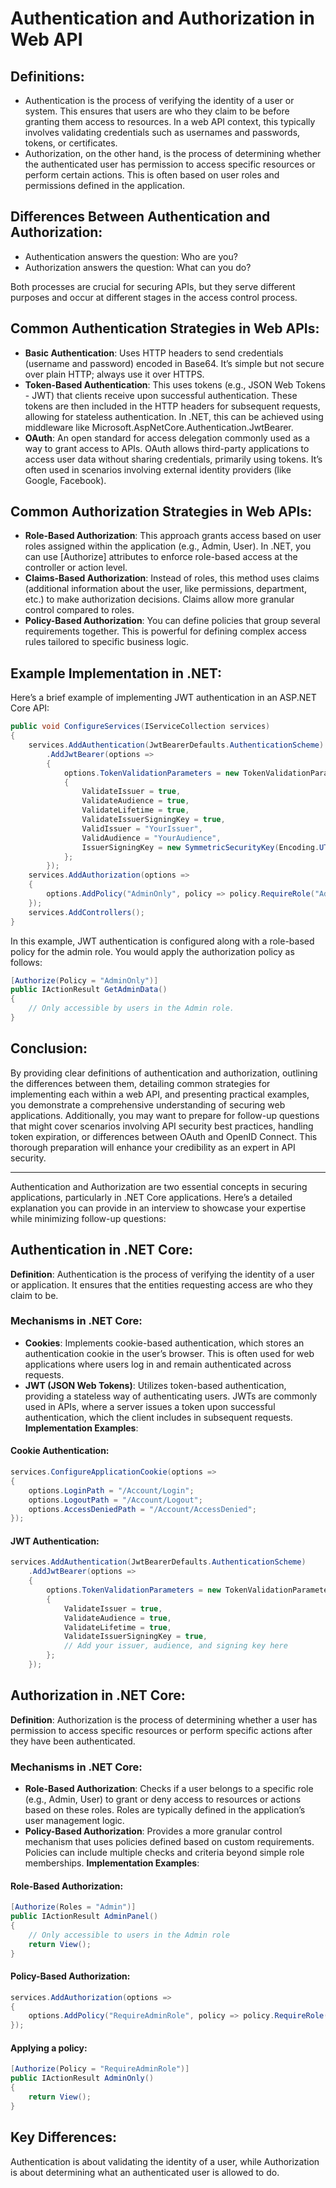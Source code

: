 # Authentication and Authorization in Web API

## Definitions:
- Authentication is the process of verifying the identity of a user or system. This ensures that users are who they claim to be before granting them access to resources. In a web API context, this typically involves validating credentials such as usernames and passwords, tokens, or certificates.
- Authorization, on the other hand, is the process of determining whether the authenticated user has permission to access specific resources or perform certain actions. This is often based on user roles and permissions defined in the application.

## Differences Between Authentication and Authorization:
- Authentication answers the question: Who are you?
- Authorization answers the question: What can you do?

Both processes are crucial for securing APIs, but they serve different purposes and occur at different stages in the access control process.

## Common Authentication Strategies in Web APIs:
- **Basic Authentication**: Uses HTTP headers to send credentials (username and password) encoded in Base64. It’s simple but not secure over plain HTTP; always use it over HTTPS.
- **Token-Based Authentication**: This uses tokens (e.g., JSON Web Tokens - JWT) that clients receive upon successful authentication. These tokens are then included in the HTTP headers for subsequent requests, allowing for stateless authentication. In .NET, this can be achieved using middleware like Microsoft.AspNetCore.Authentication.JwtBearer.
- **OAuth**: An open standard for access delegation commonly used as a way to grant access to APIs. OAuth allows third-party applications to access user data without sharing credentials, primarily using tokens. It’s often used in scenarios involving external identity providers (like Google, Facebook).

## Common Authorization Strategies in Web APIs:
- **Role-Based Authorization**: This approach grants access based on user roles assigned within the application (e.g., Admin, User). In .NET, you can use [Authorize] attributes to enforce role-based access at the controller or action level.
- **Claims-Based Authorization**: Instead of roles, this method uses claims (additional information about the user, like permissions, department, etc.) to make authorization decisions. Claims allow more granular control compared to roles.
- **Policy-Based Authorization**: You can define policies that group several requirements together. This is powerful for defining complex access rules tailored to specific business logic.

## Example Implementation in .NET:
Here’s a brief example of implementing JWT authentication in an ASP.NET Core API:

```csharp
public void ConfigureServices(IServiceCollection services)
{
    services.AddAuthentication(JwtBearerDefaults.AuthenticationScheme)
        .AddJwtBearer(options =>
        {
            options.TokenValidationParameters = new TokenValidationParameters
            {
                ValidateIssuer = true,
                ValidateAudience = true,
                ValidateLifetime = true,
                ValidateIssuerSigningKey = true,
                ValidIssuer = "YourIssuer",
                ValidAudience = "YourAudience",
                IssuerSigningKey = new SymmetricSecurityKey(Encoding.UTF8.GetBytes("YourSecretKey"))
            };
        });
    services.AddAuthorization(options =>
    {
        options.AddPolicy("AdminOnly", policy => policy.RequireRole("Admin"));
    });
    services.AddControllers();
}
```
In this example, JWT authentication is configured along with a role-based policy for the admin role. You would apply the authorization policy as follows:

```csharp
[Authorize(Policy = "AdminOnly")]
public IActionResult GetAdminData()
{
    // Only accessible by users in the Admin role.
}
```

## Conclusion: 
By providing clear definitions of authentication and authorization, outlining the differences between them, detailing common strategies for implementing each within a web API, and presenting practical examples, you demonstrate a comprehensive understanding of securing web applications. Additionally, you may want to prepare for follow-up questions that might cover scenarios involving API security best practices, handling token expiration, or differences between OAuth and OpenID Connect. This thorough preparation will enhance your credibility as an expert in API security.

--- 

Authentication and Authorization are two essential concepts in securing applications, particularly in .NET Core applications. Here’s a detailed explanation you can provide in an interview to showcase your expertise while minimizing follow-up questions:

## Authentication in .NET Core:

**Definition**: Authentication is the process of verifying the identity of a user or application. It ensures that the entities requesting access are who they claim to be.

### Mechanisms in .NET Core:
- **Cookies**: Implements cookie-based authentication, which stores an authentication cookie in the user’s browser. This is often used for web applications where users log in and remain authenticated across requests.
- **JWT (JSON Web Tokens)**: Utilizes token-based authentication, providing a stateless way of authenticating users. JWTs are commonly used in APIs, where a server issues a token upon successful authentication, which the client includes in subsequent requests.
**Implementation Examples**:

#### Cookie Authentication:

```csharp
services.ConfigureApplicationCookie(options =>
{
    options.LoginPath = "/Account/Login";
    options.LogoutPath = "/Account/Logout";
    options.AccessDeniedPath = "/Account/AccessDenied";
});
```
#### JWT Authentication:

```csharp
services.AddAuthentication(JwtBearerDefaults.AuthenticationScheme)
    .AddJwtBearer(options =>
    {
        options.TokenValidationParameters = new TokenValidationParameters
        {
            ValidateIssuer = true,
            ValidateAudience = true,
            ValidateLifetime = true,
            ValidateIssuerSigningKey = true,
            // Add your issuer, audience, and signing key here
        };
    });
```
## Authorization in .NET Core:

**Definition**: Authorization is the process of determining whether a user has permission to access specific resources or perform specific actions after they have been authenticated.
### Mechanisms in .NET Core:
- **Role-Based Authorization**: Checks if a user belongs to a specific role (e.g., Admin, User) to grant or deny access to resources or actions based on these roles. Roles are typically defined in the application’s user management logic.
- **Policy-Based Authorization**: Provides a more granular control mechanism that uses policies defined based on custom requirements. Policies can include multiple checks and criteria beyond simple role memberships.
**Implementation Examples**:
#### Role-Based Authorization:

```csharp
[Authorize(Roles = "Admin")]
public IActionResult AdminPanel()
{
    // Only accessible to users in the Admin role
    return View();
}
```
#### Policy-Based Authorization:

```csharp
services.AddAuthorization(options =>
{
    options.AddPolicy("RequireAdminRole", policy => policy.RequireRole("Admin"));
});
```
#### Applying a policy:

```csharp
[Authorize(Policy = "RequireAdminRole")]
public IActionResult AdminOnly()
{
    return View();
}
```
## Key Differences:

Authentication is about validating the identity of a user, while Authorization is about determining what an authenticated user is allowed to do.
